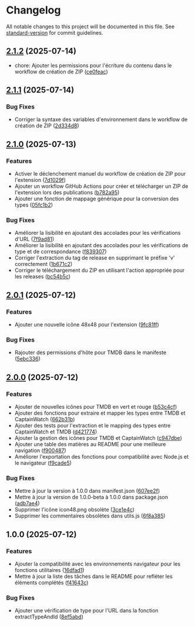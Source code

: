 # Changelog

All notable changes to this project will be documented in this file. See [standard-version](https://github.com/conventional-changelog/standard-version) for commit guidelines.

## [2.1.2](https://github.com/Vhivi/ChromeExt-CW-TMDB/compare/v2.1.1...v2.1.2) (2025-07-14)

* chore: Ajouter les permissions pour l'écriture du contenu dans le workflow de création de ZIP ([ce0feac](https://github.com/Vhivi/ChromeExt-CW-TMDB/commit/ce0feac220b913485c1ade3a3905400c703a08cb))

## [2.1.1](https://github.com/Vhivi/ChromeExt-CW-TMDB/compare/v2.1.0...v2.1.1) (2025-07-14)

### Bug Fixes

* Corriger la syntaxe des variables d'environnement dans le workflow de création de ZIP ([2d334d8](https://github.com/Vhivi/ChromeExt-CW-TMDB/commit/2d334d8b2e62f00e881d43f42f251b2e4a515d42))

## [2.1.0](https://github.com/Vhivi/ChromeExt-CW-TMDB/compare/v2.0.1...v2.1.0) (2025-07-13)

### Features

* Activer le déclenchement manuel du workflow de création de ZIP pour l'extension ([7d1029f](https://github.com/Vhivi/ChromeExt-CW-TMDB/commit/7d1029fa28007cf114c5380837697c0b99f9490d))
* Ajouter un workflow GitHub Actions pour créer et télécharger un ZIP de l'extension lors des publications ([b782a95](https://github.com/Vhivi/ChromeExt-CW-TMDB/commit/b782a95f544895cc2507f23b6fe2ada635394a0c))
* Ajouter une fonction de mappage générique pour la conversion des types ([05fc1b2](https://github.com/Vhivi/ChromeExt-CW-TMDB/commit/05fc1b2025611655877016e6473903a5916f7008))

### Bug Fixes

* Améliorer la lisibilité en ajoutant des accolades pour les vérifications d'URL ([7f9ad81](https://github.com/Vhivi/ChromeExt-CW-TMDB/commit/7f9ad8193e52ea74a3e6e609f41456e010627b00))
* Améliorer la lisibilité en ajoutant des accolades pour les vérifications de type et de correspondance ([f839307](https://github.com/Vhivi/ChromeExt-CW-TMDB/commit/f83930703a00658099763f83fe5281251ccb9664))
* Corriger l'extraction du tag de release en supprimant le préfixe 'v' correctement ([1b671c2](https://github.com/Vhivi/ChromeExt-CW-TMDB/commit/1b671c2616da7d685d9226d96d338c7bfacf477e))
* Corriger le téléchargement du ZIP en utilisant l'action appropriée pour les releases ([bc54b5c](https://github.com/Vhivi/ChromeExt-CW-TMDB/commit/bc54b5c78ee7562cc14f65957c4b796ecdd293ce))

## [2.0.1](https://github.com/Vhivi/ChromeExt-CW-TMDB/compare/v2.0.0...v2.0.1) (2025-07-12)

### Features

* Ajouter une nouvelle icône 48x48 pour l'extension ([9fc81ff](https://github.com/Vhivi/ChromeExt-CW-TMDB/commit/9fc81ff4070d332c68c96f40a3608ad6bef03498))

### Bug Fixes

* Rajouter des permissions d'hôte pour TMDB dans le manifeste ([5ebc336](https://github.com/Vhivi/ChromeExt-CW-TMDB/commit/5ebc3366b867f336e6c04db6373a874ce65ef0a7))

## [2.0.0](https://github.com/Vhivi/ChromeExt-CW-TMDB/compare/v1.0.0...v2.0.0) (2025-07-12)

### Features

* Ajouter de nouvelles icônes pour TMDB en vert et rouge ([b53c4cf](https://github.com/Vhivi/ChromeExt-CW-TMDB/commit/b53c4cfa187a6ed9f666d4e68c3ab0ab7ade6822))
* Ajouter des fonctions pour extraire et mapper les types entre TMDB et CaptainWatch ([662b31b](https://github.com/Vhivi/ChromeExt-CW-TMDB/commit/662b31b5f46fbef42ca914a5eb76e0d82e211595))
* Ajouter des tests pour l'extraction et le mapping des types entre CaptainWatch et TMDB ([d421774](https://github.com/Vhivi/ChromeExt-CW-TMDB/commit/d421774869e7958c47232020ff9688c06b6b3218))  
* Ajouter la gestion des icônes pour TMDB et CaptainWatch ([c947dbe](https://github.com/Vhivi/ChromeExt-CW-TMDB/commit/c947dbe1b5279a001cf576f9186c5faf445437f1))
* Ajouter une table des matières au README pour une meilleure navigation ([f900487](https://github.com/Vhivi/ChromeExt-CW-TMDB/commit/f900487896a243374511885aeba7281999556caf))
* Améliorer l'exportation des fonctions pour compatibilité avec Node.js et le navigateur ([f9cade5](https://github.com/Vhivi/ChromeExt-CW-TMDB/commit/f9cade5b4cb07162a594514fedfedf691b4a3f5f))  

### Bug Fixes

* Mettre à jour la version à 1.0.0 dans manifest.json ([607ee2f](https://github.com/Vhivi/ChromeExt-CW-TMDB/commit/607ee2f87921f8f06be8009dbea70c6266bf6112))
* Mettre à jour la version de 1.0.0-beta à 1.0.0 dans package.json ([adb7ae4](https://github.com/Vhivi/ChromeExt-CW-TMDB/commit/adb7ae4fecd10b641b7f1e79e3d43ad80e52ac33))
* Supprimer l'icône icon48.png obsolète ([3ce1e4c](https://github.com/Vhivi/ChromeExt-CW-TMDB/commit/3ce1e4ca1c1429f5a7ed5b754b3f96912132d662))
* Supprimer les commentaires obsolètes dans utils.js ([6f8a385](https://github.com/Vhivi/ChromeExt-CW-TMDB/commit/6f8a3857973233f8298eee02a9ce8a7f8032847b))

## 1.0.0 (2025-07-12)

### Features

* Ajouter la compatibilité avec les environnements navigateur pour les fonctions utilitaires ([16dfad1](https://github.com/Vhivi/ChromeExt-CW-TMDB/commit/16dfad17470c400adfd3d097d1e74020f4db9f6d))
* Mettre à jour la liste des tâches dans le README pour refléter les éléments complétés ([f41643c](https://github.com/Vhivi/ChromeExt-CW-TMDB/commit/f41643ce7b0618cbef7910f0581ae88327b56adb))

### Bug Fixes

* Ajouter une vérification de type pour l'URL dans la fonction extractTypeAndId ([8ef5abd](https://github.com/Vhivi/ChromeExt-CW-TMDB/commit/8ef5abdbc76f0e04c3f3cc513869d18670779875))
